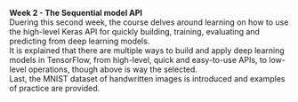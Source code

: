 **Week 2 - The Sequential model API**
</br>
Duering this second week, the course delves around learning on how to use the high-level Keras API for quickly building, training, evaluating and predicting from deep learning models. 
</br> 
It is explained that there are multiple ways to build and apply deep learning models in TensorFlow, from high-level, quick and easy-to-use APIs, to low-level operations, though above is way the selected. 
</br> 
Last, the MNIST dataset of handwritten images is introduced and examples of practice are provided.

